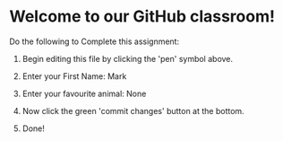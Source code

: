 # Welcome to our GitHub classroom!

Do the following to Complete this assignment:

1. Begin editing this file by clicking the 'pen' symbol above.

2. Enter your First Name: Mark

3. Enter your favourite animal: None

4. Now click the green 'commit changes' button at the bottom.

5. Done!
